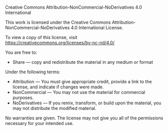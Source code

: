 Creative Commons Attribution-NonCommercial-NoDerivatives 4.0 International

This work is licensed under the Creative Commons Attribution-NonCommercial-NoDerivatives 4.0 International License. 

To view a copy of this license, visit https://creativecommons.org/licenses/by-nc-nd/4.0/

You are free to:

- Share — copy and redistribute the material in any medium or format

Under the following terms:

- Attribution — You must give appropriate credit, provide a link to the license, and indicate if changes were made.
- NonCommercial — You may not use the material for commercial purposes.
- NoDerivatives — If you remix, transform, or build upon the material, you may not distribute the modified material.

No warranties are given. The license may not give you all of the permissions necessary for your intended use.

